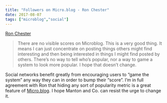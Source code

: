 ```yaml
---
title: "Followers on Micro.blog - Ron Chester"
date: 2017-08-07
tags: ["microblog","social"]
---
```


[Ron Chester][1]

> There are no visible scores on Microblog. This is a very good thing. It means I can just concentrate on posting things others might find interesting and then being interested in things I might find posted by others. There’s no way to tell who’s popular, nor a way to game a system to look more popular. I hope that doesn’t change.

Social networks benefit greatly from encouraging users to “game the system” any way they can in order to bump their “score”. I’m in full agreement with Ron  that hiding any sort of popularity metric is a great feature of [Micro.blog][2]. I hope Manton and Co. can resist the urge to change it.


[1]:	http://ron.blot.im/microblog-followers
[2]:	https://micro.blog/